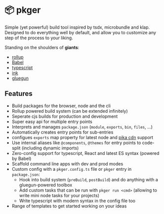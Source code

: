 # 📦 pkger

Simple (yet powerful) build tool inspired by tsdx, microbundle and klap. Designed to do everything well by default, and allow you to customize any step of the process to your liking.

Standing on the shoulders of **giants**:

- [rollup](https://github.com/rollup/rollup)
- [Babel](https://github.com/babel/babel)
- [typescript](https://github.com/microsoft/Typescript)
- [ink](https://github.com/vadimdemedes/ink)
- [gluegun](https://github.com/infinitered/gluegun)

## Features

- Build packages for the browser, node and the cli
- Rollup powered build system (can be extended infinitely)
- Seperate cjs builds for production and development
- Super easy api for multiple entry points
- Interprets and manages `package.json` (`module`, `exports`, `bin`, `files`, ...)
- Automatically creates entry points for sub-entries
- configues `exports` map property for latest node and [pika cdn](https://www.pika.dev/cdnn) support
- Use internal aliases like `@components`, `@themes` for entry points to code-split (including dynamic imports)
- Zero-config support for typescript, React and latest ES syntax (powered by Babel)
- Scaffold command line apps with dev and prod modes
- Custom config with a `pkger.config.ts` file or `pkger` entry in `package.json`:
  - Hook into build system (`preBuild`, `postBuild`) and do anything with a gluegun-powered toolbox
  - Add custom tasks that can be run with `pkger run <cmd>` (allowing to write mini node tasks for your projects)
  - Write typescript with modern syntax in the config file too
- Range of templates to get started working on your ideas
